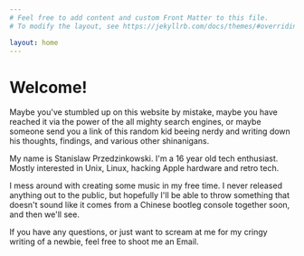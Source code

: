 ```yaml
---
# Feel free to add content and custom Front Matter to this file.
# To modify the layout, see https://jekyllrb.com/docs/themes/#overriding-theme-defaults

layout: home
---
```

# Welcome!

Maybe you've stumbled up on this website by mistake, maybe you have reached it via the power of the all mighty search engines, or maybe someone send you a link of this random kid beeing nerdy and writing down his thoughts, findings, and various other shinanigans.

My name is Stanislaw Przedzinkowski. I'm a 16 year old tech enthusiast. Mostly interested in Unix, Linux, hacking Apple hardware and retro tech.

I mess around with creating some music in my free time. I never released anything out to the public, but hopefully I'll be able to throw something that doesn't sound like it comes from a Chinese bootleg console together soon, and then we'll see.

If you have any questions, or just want to scream at me for my cringy writing of a newbie, feel free to shoot me an Email.